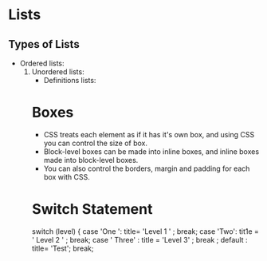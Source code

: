 # Lists 

## Types of Lists 
- Ordered lists: <ol>
- Unordered lists: <ul>
- Definitions lists: <dl>

# Boxes 

 - CSS treats each element as if it has it's own box, and using CSS you can control the size of box.
 - Block-level boxes can be made into inline boxes, and inline boxes made into block-level boxes.
 -  You can also control the borders, margin and padding for each box with CSS.

 # Switch Statement

 switch (level) { 
    case 'One ': 
        title= 'Level 1 ' ; 
        break; 
    case 'Two': 
        tit1e = ' Level 2 ' ; 
        break; 
    case ' Three' : 
        title = 'Level 3' ; 
        break ; 
    default : 
        title= 'Test'; 
        break; 
